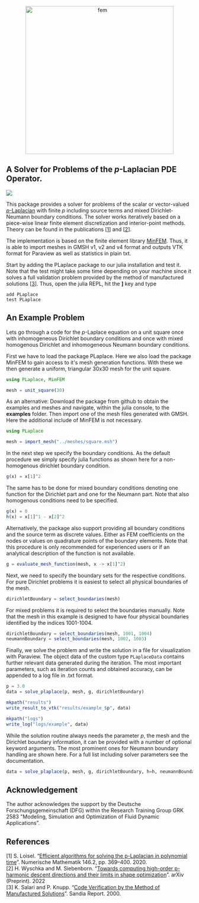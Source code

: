<center><img src="https://user-images.githubusercontent.com/66529462/184855093-33aca1eb-96a3-447f-adb6-42d2ac0a5a10.png" alt="fem" width="400"/></center>

## A Solver for Problems of the _p_-Laplacian PDE Operator.

[![][test-badge]][test-url]

This package provides a solver for problems of the scalar or vector-valued [_p_-Laplacian](https://en.wikipedia.org/wiki/P-Laplacian) with finite _p_ including source terms and mixed Dirichlet-Neumann boundary conditions.
The solver works iteratively based on a piece-wise linear finite element discretization and interior-point methods.
Theory can be found in the publications \[[1](#references)\] and \[[2](#references)\]. 

The implementation is based on the finite element library [MinFEM](https://github.com/msiebenborn/MinFEM.jl).
Thus, it is able to import meshes in GMSH v1, v2 and v4 format and outputs VTK format for Paraview as well as statistics in plain txt.

Start by adding the PLaplace package to our julia installation and test it.
Note that the test might take some time depending on your machine since it solves a full validation problem provided by the method of manufactured solutions \[[3](#references)\].
Thus, open the julia REPL, hit the **]** key and type

```
add PLaplace
test PLaplace
```

## An Example Problem

Lets go through a code for the _p_-Laplace equation on a unit square once with inhomogeneous Dirichlet boundary conditions and once with mixed homogenous Dirichlet and inhomogeneous Neumann boundary conditions.

First we have to load the package PLaplace.
Here we also load the package MinFEM to gain access to it's mesh generation functions.
With these we then generate a uniform, triangular 30x30 mesh for the unit square.

```julia
using PLaplace, MinFEM

mesh = unit_square(30)
```

As an alternative: Download the package from github to obtain the examples and meshes and navigate, within the julia console, to the **examples** folder.
Then import one of the mesh files generated with GMSH.
Here the additional include of MinFEM is not necessary.

```julia
using PLaplace

mesh = import_mesh("../meshes/square.msh")
```

In the next step we specify the boundary conditions.
As the default procedure we simply specify julia functions as shown here for a non-homogenous dirichlet boundary condition. 

```julia
g(x) = x[1]^2
```
The same has to be done for mixed boundary conditions denoting one function for the Dirichlet part and one for the Neumann part. Note that also homogenous conditions need to be specified. 

```julia
g(x) = 0
h(x) = x[1]^1 - x[2]^2
```

Alternatively, the package also support providing all boundary conditions and the source term as discrete values.
Either as FEM coefficients on the nodes or values on quadrature points of the boundary elements.
Note that this procedure is only recommended for experienced users or if an analytical description of the function is not available. 

```julia
g = evaluate_mesh_function(mesh, x -> x[1]^2)
```

Next, we need to specify the boundary sets for the respective conditions.
For pure Dirichlet problems it is easiest to select all physical boundaries of the mesh.

```julia
dirichletBoundary = select_boundaries(mesh)
```

For mixed problems it is required to select the boundaries manually.
Note that the mesh in this example is designed to have four physical boundaries identified by the indices 1001-1004.

```julia
dirichletBoundary = select_boundaries(mesh, 1001, 1004)
neumannBoundary = select_boundaries(mesh, 1002, 1003)
```

Finally, we solve the problem and write the solution in a file for visualization with Paraview.
The object data of the custom type ```PLaplaceData``` contains further relevant data generated during the iteration.
The most important parameters, such as iteration counts and obtained accuracy, can be appended to a log file in .txt format. 

```julia
p = 3.0
data = solve_plaplace(p, mesh, g, dirichletBoundary)

mkpath("results")
write_result_to_vtk("results/example_$p", data)

mkpath("logs")
write_log("logs/example", data)
```

While the solution routine always needs the parameter _p_, the mesh and the Dirichlet boundary information, it can be provided with a number of optional keyword arguments.
The most prominent ones for Neumann boundary handling are shown here.
For a full list including solver parameters see the documentation.

```julia
data = solve_plaplace(p, mesh, g, dirichletBoundary, h=h, neumannBoundary=neumannBoundary)
```

## Acknowledgement
The author acknowledges the support by the Deutsche Forschungsgemeinschaft (DFG)
within the Research Training Group GRK 2583
"Modeling, Simulation and Optimization of Fluid Dynamic Applications”.

## References

\[1\] S. Loisel. “[Efficient algorithms for solving the p-Laplacian in polynomial time](https://link.springer.com/article/10.1007/s00211-020-01141-z)”. Numerische
Mathematik 146.2, pp. 369–400. 2020.<br/>
\[2\] H. Wyschka and M. Siebenborn. “[Towards computing high-order p-harmonic descent directions and their limits in shape optimization](https://arxiv.org/abs/2208.06897)”. arXiv (Preprint). 2022<br/>
\[3\] K. Salari and P. Knupp. “[Code Verification by the Method of Manufactured Solutions](https://www.osti.gov/biblio/759450-wLI4Ux/native/)”. Sandia Report. 2000.



[test-url]: https://github.com/hwyschka/PLaplace.jl/actions/workflows/test.yml
[test-badge]: https://github.com/hwyschka/PLaplace.jl/actions/workflows/test.yml/badge.svg
[cov-url]: https://codecov.io/gh/hwyschka/PLaplace.jl
[cov-badge]: https://codecov.io/gh/hwyschka/PLaplace.jl/branch/master/graph/badge.svg
